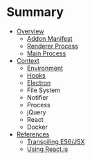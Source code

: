 # Summary

* [Overview](README.md)
   * [Addon Manifest](overview/addon_manifest.md)
   * [Renderer Process](overview/renderer_process.md)
   * [Main Process](overview/main_process.md)
* [Context](context/README.md)
   * [Environment](context/context/environment.md)
   * [Hooks](context/hooks.md)
   * [Electron](context/context/electron.md)
   * File System
   * Notifier
   * Process
   * jQuery
   * React
   * Docker
* [References](references/README.md)
   * [Transpiling ES6/JSX](references/transpiling.md)
   * [Using React.js](references/using_reactjs.md)

